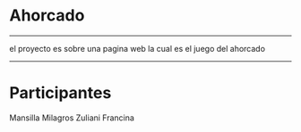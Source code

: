 # Ahorcado
***
el proyecto es sobre una pagina web la cual es el juego del ahorcado
***
#  Participantes
Mansilla Milagros
Zuliani Francina
